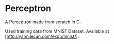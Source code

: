 # Perceptron

A Perceptron made from scratch in C.

Used training data from MNIST Dataset. Available at [http://yann.lecun.com/exdb/mnist/].

